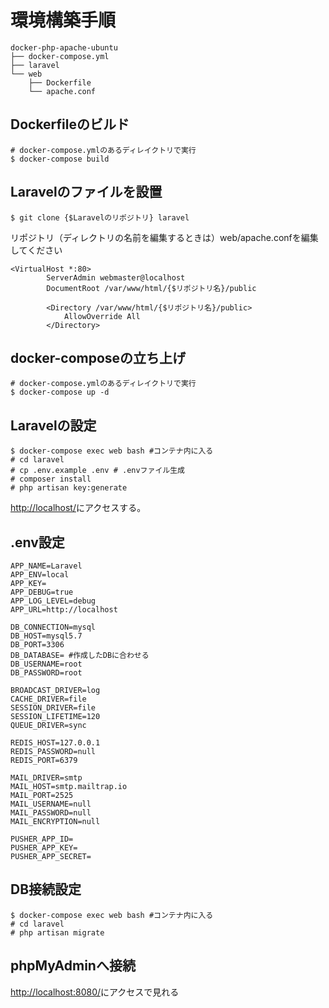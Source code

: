 # 環境構築手順

```docker-php-apache-ubuntu
docker-php-apache-ubuntu
├── docker-compose.yml
├── laravel
└── web
    ├── Dockerfile
    └── apache.conf
```

## Dockerfileのビルド

```console
# docker-compose.ymlのあるディレイクトリで実行
$ docker-compose build
```

## Laravelのファイルを設置

```console
$ git clone {$Laravelのリポジトリ} laravel
```

リポジトリ（ディレクトリの名前を編集するときは）web/apache.confを編集してください
```
<VirtualHost *:80>
        ServerAdmin webmaster@localhost
        DocumentRoot /var/www/html/{$リポジトリ名}/public

        <Directory /var/www/html/{$リポジトリ名}/public>
            AllowOverride All
        </Directory> 
```

## docker-composeの立ち上げ

```console
# docker-compose.ymlのあるディレイクトリで実行
$ docker-compose up -d
```

## Laravelの設定

```console
$ docker-compose exec web bash #コンテナ内に入る
# cd laravel
# cp .env.example .env # .envファイル生成
# composer install
# php artisan key:generate
```

[http://localhost/](http://localhost/)にアクセスする。

## .env設定

```
APP_NAME=Laravel
APP_ENV=local
APP_KEY=
APP_DEBUG=true
APP_LOG_LEVEL=debug
APP_URL=http://localhost

DB_CONNECTION=mysql
DB_HOST=mysql5.7
DB_PORT=3306
DB_DATABASE= #作成したDBに合わせる 
DB_USERNAME=root
DB_PASSWORD=root

BROADCAST_DRIVER=log
CACHE_DRIVER=file
SESSION_DRIVER=file
SESSION_LIFETIME=120
QUEUE_DRIVER=sync

REDIS_HOST=127.0.0.1
REDIS_PASSWORD=null
REDIS_PORT=6379

MAIL_DRIVER=smtp
MAIL_HOST=smtp.mailtrap.io
MAIL_PORT=2525
MAIL_USERNAME=null
MAIL_PASSWORD=null
MAIL_ENCRYPTION=null

PUSHER_APP_ID=
PUSHER_APP_KEY=
PUSHER_APP_SECRET=
```

## DB接続設定

```
$ docker-compose exec web bash #コンテナ内に入る
# cd laravel
# php artisan migrate
```

## phpMyAdminへ接続

[http://localhost:8080/](http://localhost:8080/)にアクセスで見れる
